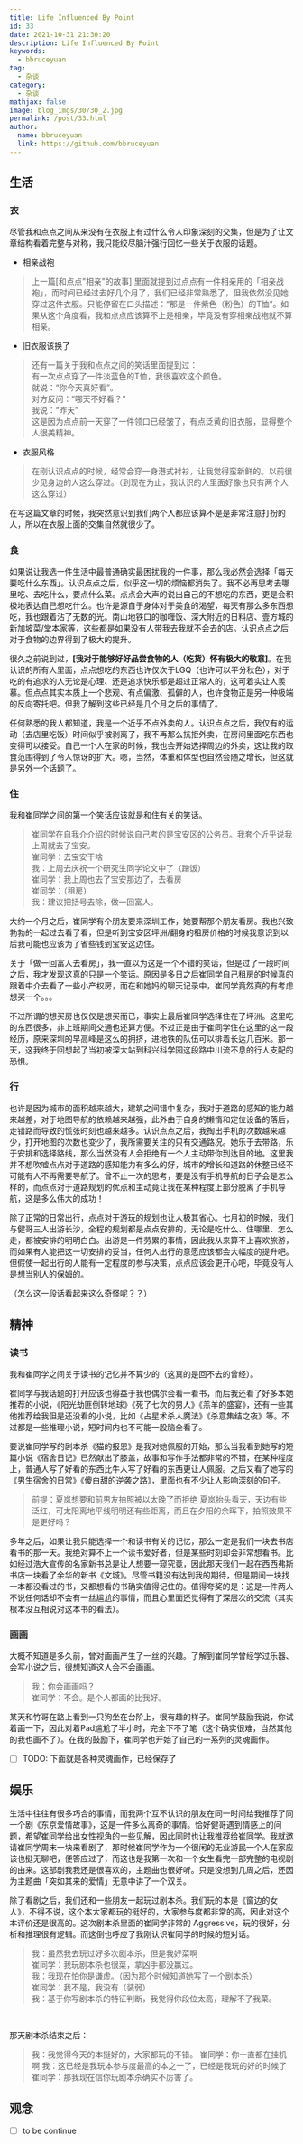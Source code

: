 ```yaml
---
title: Life Influenced By Point
id: 33
date: 2021-10-31 21:30:20
description: Life Influenced By Point
keywords: 
  - bbruceyuan
tag: 
  - 杂谈
category: 
  - 杂谈
mathjax: false
image: blog_imgs/30/30_2.jpg
permalink: /post/33.html
author: 
  name: bbruceyuan
  link: https://github.com/bbruceyuan
---
```



## 生活
### 衣
尽管我和点点之间从来没有在衣服上有过什么令人印象深刻的交集，但是为了让文章结构看着完整与对称，我只能绞尽脑汁强行回忆一些关于衣服的话题。

- 相亲战袍
> 上一篇[和点点"相亲"的故事] 里面就提到过点点有一件相亲用的「相亲战袍」，而时间已经过去好几个月了，我们已经非常熟悉了，但我依然没见她穿过这件衣服。只能停留在口头描述：“那是一件紫色（粉色）的T恤”。如果从这个角度看，我和点点应该算不上是相亲，毕竟没有穿相亲战袍就不算相亲。

- 旧衣服该换了
> 还有一篇关于我和点点之间的笑话里面提到过：<br>
> 有一次点点穿了一件淡蓝色的T恤，我很喜欢这个颜色。<br>
> 就说：“你今天真好看”。<br>
> 对方反问：“哪天不好看？”<br>
> 我说：“昨天”<br>
> 这是因为点点前一天穿了一件领口已经皱了，有点泛黄的旧衣服，显得整个人很美精神。

- 衣服风格
> 在刚认识点点的时候，经常会穿一身港式衬衫，让我觉得蛮新鲜的。以前很少见身边的人这么穿过。（到现在为止，我认识的人里面好像也只有两个人这么穿过）

在写这篇文章的时候，我突然意识到我们两个人都应该算不是是非常注意打扮的人，所以在衣服上面的交集自然就很少了。
### 食
如果说让我选一件生活中最普通确实最困扰我的一件事，那么我必然会选择「每天要吃什么东西」。认识点点之后，似乎这一切的烦恼都消失了。我不必再思考去哪里吃、去吃什么，要点什么菜。点点会大声的说出自己的不想吃的东西，更是会积极地表达自己想吃什么。也许是源自于身体对于美食的渴望，每天有那么多东西想吃，我也跟着沾了无数的光。南山地铁口的咖喱饭、深大附近的日料店、壹方城的新加坡菜/堂本家等，这些都是如果没有人带我去我就不会去的店。认识点点之后对于食物的边界得到了极大的提升。


很久之前说到过，**[我对于能够好好品尝食物的人（吃货）怀有极大的敬意]**。在我认识的所有人里面，点点想吃的东西也许仅次于LGQ（也许可以平分秋色），对于吃的有追求的人无论是心理、还是追求快乐都是超过正常人的，这可着实让人羡慕。但点点其实本质上一个悲观、有点偏激、孤僻的人，也许食物正是另一种极端的反向寄托吧。但我了解到这些已经是几个月之后的事情了。
​

任何熟悉的我人都知道，我是一个近乎不点外卖的人。认识点点之后，我仅有的运动（去店里吃饭）时间似乎被剥离了，我不再那么抗拒外卖，在房间里面吃东西也变得可以接受。自己一个人在家的时候，我也会开始选择周边的外卖，这让我的取食范围得到了令人惊讶的扩大。嗯，当然，体重和体型也自然会随之增长，但这就是另外一个话题了。
### 住
我和崔同学之间的第一个笑话应该就是和住有关的笑话。
> 崔同学在自我介介绍的时候说自己考的是宝安区的公务员。我套个近乎说我上周就去了宝安。<br>
> 崔同学：去宝安干啥<br>
> 我：上周去庆祝一个研究生同学论文中了（蹭饭）<br>
> 崔同学：我上周也去了宝安那边了，去看房<br>
> 崔同学：（租房）<br>
> 我：建议把括号去除，做一回富人。

大约一个月之后，崔同学有个朋友要来深圳工作，她要帮那个朋友看房。我也兴致勃勃的一起过去看了看，但是听到宝安区坪洲/翻身的租房价格的时候我意识到以后我可能也应该为了省些钱到宝安这边住。


关于「做一回富人去看房」，我一直以为这是一个不错的笑话，但是过了一段时间之后，我才发现这真的只是一个笑话。原因是多日之后崔同学自己租房的时候真的跟着中介去看了一些小产权房，而在和她妈的聊天记录中，崔同学竟然真的有考虑想买一个。。。
​

不过所谓的想买房也仅仅是想买而已，事实上最后崔同学选择住在了坪洲。这里吃的东西很多，非上班期间交通也还算方便。不过正是由于崔同学住在这里的这一段经历，原来深圳的早高峰是这么的拥挤，进地铁的队伍可以排着长达几百米。那一天，这我终于回想起了当初被深大站到科兴科学园这段路中川流不息的行人支配的恐惧。


### 行
也许是因为城市的面积越来越大，建筑之间错中复杂，我对于道路的感知的能力越来越差，对于地图导航的依赖越来越强，此外由于自身的懒惰和定位设备的落后，走错路而导致的慌张时刻也越来越多。认识点点之后，我掏出手机的次数越来越少，打开地图的次数也变少了，我所需要关注的只有交通路况。她乐于去带路，乐于安排和选择路线，那么当然没有人会拒绝有一个人主动带你到达目的地。这里我并不想吹嘘点点对于道路的感知能力有多么的好，城市的增长和道路的休整已经不可能有人不再需要导航了。曾不止一次的思考，要是没有手机导航的日子会是怎么样的，而点点对于道路规划的优点和主动竟让我在某种程度上部分脱离了手机导航，这是多么伟大的成功！
​

除了正常的日常出行，点点对于游玩的规划也让人极其省心。七月初的时候，我们与健哥三人出游长沙，全程的规划都是点点安排的，无论是吃什么、住哪里、怎么走，都被安排的明明白白。出游是一件劳累的事情，因此我从来算不上喜欢旅游，而如果有人能把这一切安排的妥当，任何人出行的意愿应该都会大幅度的提升吧。但假使一起出行的人能有一定程度的参与决策，点点应该会更开心吧，毕竟没有人是想当别人的保姆的。
​

（怎么这一段话看起来这么奇怪呢？？）
## 精神
### 读书
我和崔同学之间关于读书的记忆并不算少的（这真的是回不去的曾经）。
​

崔同学与我话题的打开应该也得益于我也偶尔会看一看书，而后我还看了好多本她推荐的小说，《阳光劫匪倒转地球》《死了七次的男人》《羔羊的盛宴》，还有一些其他推荐给我但是还没看的小说，比如《占星术杀人魔法》《杀意集结之夜》等。不过都是一些推理小说，短时间内也不可能一股脑全看了。
​

要说崔同学写的剧本杀《猫的报恩》是我对她佩服的开始，那么当我看到她写的短篇小说《宿舍日记》已然献出了膝盖，故事和写作手法都非常的不错，在某种程度上，普通人写了好看的东西比牛人写了好看的东西更让人佩服。之后又看了她写的《男生宿舍的日常》《傻白甜的逆袭之路》，里面也有不少让人影响深刻的句子。
> 前提：夏岚想要和前男友拍照被以太晚了而拒绝
> 夏岚抬头看天，天边有些泛红，可太阳离地平线明明还有些距离，而且在夕阳的余晖下，拍照效果不是更好吗？

​
多年之后，如果让我只能选择一个和读书有关的记忆，那么一定是我们一块去书店看书的那一天。我绝对算不上一个读书爱好者，但是某些时刻却会非常想看书。比如经过浩大宣传的名家新书总是让人想要一窥究竟，因此那天我们一起在西西弗斯书店一块看了余华的新书《文城》。尽管书籍没有达到我的期待，但是期间一块找一本都没看过的书，又都想看的书确实值得记住的。值得夸奖的是：这是一件两人不说任何话却不会有一丝尴尬的事情，而且心里面还觉得有了深层次的交流（其实根本没互相说对这本书的看法）。
### 画画
大概不知道是多久前，曾对画画产生了一丝的兴趣。了解到崔同学曾经学过乐器、会写小说之后，很想知道这人会不会画画。
> 我：你会画画吗？<br>
> 崔同学：不会。是个人都画的比我好。<br>

某天和竹哥在路上看到一只狗坐在台阶上，很有趣的样子。崔同学鼓励我说，你试着画一下，因此对着Pad尴尬了半小时，完全下不了笔（这个确实很难，当然其他的我也画不了）。在我的鼓励下，崔同学也开始了自己的一系列的灵魂画作。

- [ ] TODO: 下面就是各种灵魂画作，已经保存了



## 娱乐
生活中往往有很多巧合的事情，而我两个互不认识的朋友在同一时间给我推荐了同一个剧《东京爱情故事》，这是一件多么离奇的事情。恰好健哥遇到情感上的问题，希望崔同学给出女性视角的一些见解，因此同时也让我推荐给崔同学。我就邀请崔同学周末一块来看剧了，那时候崔同学作为一个很闲的无业游民一个人在家应该也挺无聊吧，便答应过了，而这也是我第一次和一个女生看完一部完整的电视剧的由来。这部剧我我还是很喜欢的，主题曲也很好听。只是没想到几周之后，还因为主题曲「突如其来的爱情」无意中讲了一个双关。


除了看剧之后，我们还和一些朋友一起玩过剧本杀。我们玩的本是《窗边的女人》，不得不说，这个本大家都玩的挺好的，大家参与度都非常的高，因此对这个本评价还是很高的。这次剧本杀里面的崔同学非常的 Aggressive，玩的很好，分析和推理很有逻辑。而这倒也呼应了我刚认识崔同学的时候的短对话。
> 我：虽然我去玩过好多次剧本杀，但是我好菜啊<br>
> 崔同学：我玩剧本杀也很菜，拿凶手都没赢过。<br>
> 我：我现在怕你是谦虚。（因为那个时候知道她写了一个剧本杀）<br>
> 崔同学：我不是，我没有（装弱）<br>
> 我：基于你写剧本杀的特征判断，我觉得你段位太高，理解不了我菜。

​

那天剧本杀结束之后：
> 我：我觉得今天的本挺好的，大家都玩的不错。
> 崔同学：你一直都在挂机啊
> 我：这已经是我玩本参与度最高的本之一了，已经是我玩的好的时候了
> 崔同学：那我现在信你玩剧本杀确实不厉害了。

## 观念
- [ ] to be continue